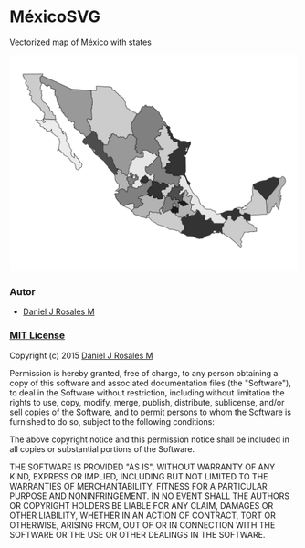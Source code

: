 MéxicoSVG
=========

Vectorized map of México with states

![](https://github.com/DannasCornell/MexicoSVG/blob/master/svg/mex2_image.gifV4.svg)

### Autor

* [Daniel J Rosales M](https://github.com/DannasCornell)

### [MIT License](https://github.com/DannasCornell/MexicoSVG/blob/master/LICENSE)

Copyright (c) 2015 [Daniel J Rosales M](https://github.com/DannasCornell)

Permission is hereby granted, free of charge, to any person obtaining a copy
of this software and associated documentation files (the "Software"), to deal
in the Software without restriction, including without limitation the rights
to use, copy, modify, merge, publish, distribute, sublicense, and/or sell
copies of the Software, and to permit persons to whom the Software is
furnished to do so, subject to the following conditions:

The above copyright notice and this permission notice shall be included in all
copies or substantial portions of the Software.

THE SOFTWARE IS PROVIDED "AS IS", WITHOUT WARRANTY OF ANY KIND, EXPRESS OR
IMPLIED, INCLUDING BUT NOT LIMITED TO THE WARRANTIES OF MERCHANTABILITY,
FITNESS FOR A PARTICULAR PURPOSE AND NONINFRINGEMENT. IN NO EVENT SHALL THE
AUTHORS OR COPYRIGHT HOLDERS BE LIABLE FOR ANY CLAIM, DAMAGES OR OTHER
LIABILITY, WHETHER IN AN ACTION OF CONTRACT, TORT OR OTHERWISE, ARISING FROM,
OUT OF OR IN CONNECTION WITH THE SOFTWARE OR THE USE OR OTHER DEALINGS IN THE
SOFTWARE.
